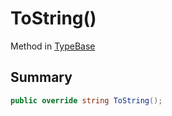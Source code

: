 # ToString()

Method in [TypeBase](broken-reference)

## Summary

```csharp
public override string ToString();
```
